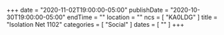 +++
date = "2020-11-02T19:00:00-05:00"
publishDate = "2020-10-30T19:00:00-05:00"
endTime = ""
location = ""
ncs = [ "KA0LDG" ]
title = "Isolation Net 1102"
categories = [ "Social" ]
dates = [ "" ]
+++

